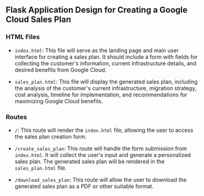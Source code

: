 ## Flask Application Design for Creating a Google Cloud Sales Plan

### HTML Files

- `index.html`: This file will serve as the landing page and main user interface for creating a sales plan. It should include a form with fields for collecting the customer's information, current infrastructure details, and desired benefits from Google Cloud.

- `sales_plan.html`: This file will display the generated sales plan, including the analysis of the customer's current infrastructure, migration strategy, cost analysis, timeline for implementation, and recommendations for maximizing Google Cloud benefits.

### Routes

- `/`: This route will render the `index.html` file, allowing the user to access the sales plan creation form.

- `/create_sales_plan`: This route will handle the form submission from `index.html`. It will collect the user's input and generate a personalized sales plan. The generated sales plan will be rendered in the `sales_plan.html` file.

- `/download_sales_plan`: This route will allow the user to download the generated sales plan as a PDF or other suitable format.